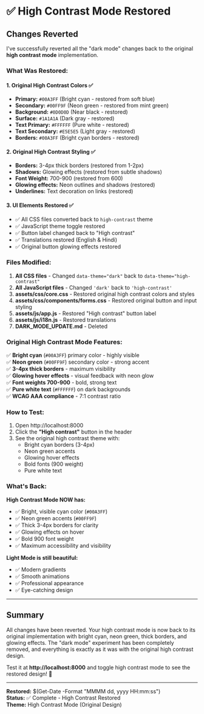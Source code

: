 # ✅ High Contrast Mode Restored

## Changes Reverted

I've successfully reverted all the "dark mode" changes back to the original **high contrast mode** implementation.

### What Was Restored:

#### 1. **Original High Contrast Colors** ✅
- **Primary:** `#00A3FF` (Bright cyan - restored from soft blue)
- **Secondary:** `#00FF9F` (Neon green - restored from mint green)
- **Background:** `#0D0D0D` (Near black - restored)
- **Surface:** `#1A1A1A` (Dark gray - restored)
- **Text Primary:** `#FFFFFF` (Pure white - restored)
- **Text Secondary:** `#E5E5E5` (Light gray - restored)
- **Borders:** `#00A3FF` (Bright cyan borders - restored)

#### 2. **Original High Contrast Styling** ✅
- **Borders:** 3-4px thick borders (restored from 1-2px)
- **Shadows:** Glowing effects (restored from subtle shadows)
- **Font Weight:** 700-900 (restored from 600)
- **Glowing effects:** Neon outlines and shadows (restored)
- **Underlines:** Text decoration on links (restored)

#### 3. **UI Elements Restored** ✅
- ✅ All CSS files converted back to `high-contrast` theme
- ✅ JavaScript theme toggle restored
- ✅ Button label changed back to "High contrast"
- ✅ Translations restored (English & Hindi)
- ✅ Original button glowing effects restored

### Files Modified:

1. **All CSS files** - Changed `data-theme="dark"` back to `data-theme="high-contrast"`
2. **All JavaScript files** - Changed `'dark'` back to `'high-contrast'`
3. **assets/css/core.css** - Restored original high contrast colors and styles
4. **assets/css/components/forms.css** - Restored original button and input styling
5. **assets/js/app.js** - Restored "High contrast" button label
6. **assets/js/i18n.js** - Restored translations
7. **DARK_MODE_UPDATE.md** - Deleted

### Original High Contrast Mode Features:

✅ **Bright cyan** (`#00A3FF`) primary color - highly visible  
✅ **Neon green** (`#00FF9F`) secondary color - strong accent  
✅ **3-4px thick borders** - maximum visibility  
✅ **Glowing hover effects** - visual feedback with neon glow  
✅ **Font weights 700-900** - bold, strong text  
✅ **Pure white text** (`#FFFFFF`) on dark backgrounds  
✅ **WCAG AAA compliance** - 7:1 contrast ratio  

### How to Test:

1. Open http://localhost:8000
2. Click the **"High contrast"** button in the header
3. See the original high contrast theme with:
   - Bright cyan borders (3-4px)
   - Neon green accents
   - Glowing hover effects
   - Bold fonts (900 weight)
   - Pure white text

### What's Back:

**High Contrast Mode NOW has:**
- ✅ Bright, visible cyan color (`#00A3FF`)
- ✅ Neon green accents (`#00FF9F`)
- ✅ Thick 3-4px borders for clarity
- ✅ Glowing effects on hover
- ✅ Bold 900 font weight
- ✅ Maximum accessibility and visibility

**Light Mode is still beautiful:**
- ✅ Modern gradients
- ✅ Smooth animations
- ✅ Professional appearance
- ✅ Eye-catching design

---

## Summary

All changes have been reverted. Your high contrast mode is now back to its original implementation with bright cyan, neon green, thick borders, and glowing effects. The "dark mode" experiment has been completely removed, and everything is exactly as it was with the original high contrast design.

Test it at **http://localhost:8000** and toggle high contrast mode to see the restored design! 🎉

---

**Restored:** $(Get-Date -Format "MMMM dd, yyyy HH:mm:ss")  
**Status:** ✅ Complete - High Contrast Restored  
**Theme:** High Contrast Mode (Original Design)
